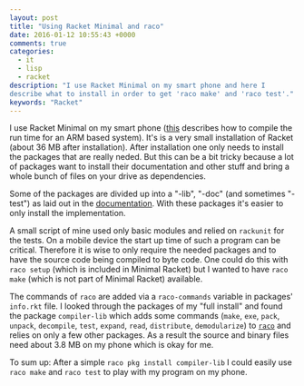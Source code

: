 ```yaml
---
layout: post
title: "Using Racket Minimal and raco"
date: 2016-01-12 10:55:43 +0000
comments: true
categories: 
  - it
  - lisp
  - racket
description: "I use Racket Minimal on my smart phone and here I
describe what to install in order to get 'raco make' and 'raco test'."
keywords: "Racket"
---
```


I use Racket Minimal on my smart phone ([this](../2015/08/27/how-to-run-racket-on-the-raspberry-pi-2/)
describes how to compile the run time for an ARM based
system). It's is a very small installation of Racket (about 36 MB
after installation). After installation one only needs to install the
packages that are really neded. But this can be a bit tricky because a
lot of packages want to install their documentation and other
stuff and bring a whole bunch of files on your drive as
dependencies.

Some of the packages are divided up into a "-lib", "-doc" (and
sometimes "-test") as laid out in the
[documentation](https://docs.racket-lang.org/pkg/getting-started.html#%28part._.Naming_and_.Designing_.Packages%29). With
these packages it's easier to only install the implementation.

A small script of mine used only basic modules and relied on
`rackunit` for the tests. On a mobile device the start up time of such a program can be 
critical. Therefore it is wise to only
require the needed packages and to have the source code being compiled to
byte code. One could do this with `raco setup` (which is included in
Minimal Racket) but I wanted to have
`raco make` (which is not part of Minimal Racket) available. 

The commands of `raco` are added via a `raco-commands` variable in
packages' `info.rkt` file. I looked through the packages of my "full
install" and found the package `compiler-lib` which adds some commands
(`make`, `exe`, `pack`, `unpack`, `decompile`, `test`, `expand`,
`read`, `distribute`, `demodularize`) to
[`raco`](https://mirror.racket-lang.org/releases/6.3/doc/raco/index.html)
and relies on only a few other packages. As a result the source and
binary files need about 3.8 MB on my phone which is okay for me.

To sum up: After a simple `raco pkg install compiler-lib` I could easily use
`raco make` and `raco test` to play with my program on my phone.
